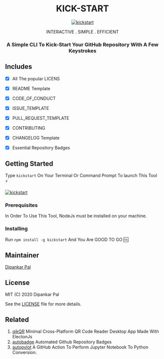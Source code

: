 <div align=center>


# KICK-START

<a href="https://github.com/deep5050/kickstart"><img src="https://i.imgur.com/4ZZfrBM.png" title="kickstart" /></a>
<p> INTERACTIVE . SIMPLE . EFFICIENT </p>

### A Simple CLI To Kick-Start Your GitHub Repository With A Few Keystrokes
</div>

## Includes
- [x] All The popular LICENS
- [x] README Template
- [X] CODE_OF_CONDUCT
- [x] ISSUE_TEMPLATE
- [x] PULL_REQUEST_TEMPLATE
- [X] CONTRIBUTING
- [X] CHANGELOG Template
- [x] Essential Repository Badges


## Getting Started
Type `kickstart` On Your Terminal Or Command Prompt To launch This Tool :zap:

<a href="https://github.com/deep5050/kickstart"><img src="https://i.imgur.com/uuMtxwT.png" title="kickstart" /></a>

### Prerequisites
In Order To Use This Tool, NodeJs must be installed on your machine.


### Installing
Run `npm install -g kickstart` And You Are GOOD TO GO :cool:


## Maintainer
[Dipankar Pal](github.com/deep5050)


## License

MIT (C) 2020 Dipankar Pal

See the [LICENSE](LICENSE) file for more details.

## Related 
1. [qikQR](github.com/deep5050/qikQR) Minimal Cross-Platform QR Code Reader Desktop App Made With ElectonJs
2. [autobadge](github.com/deep5050/autobadge) Automated Github Repository Badges
3. [autopylot](github.com/deep5050/autopy-lot) A GitHub Action To Perform Jupyter Notebook To Python Conversion.





